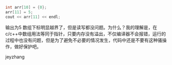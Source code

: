 ```c++
int arr[10] = {0};
arr[11] = 5;
cout << arr[11] << endl;
```
输出为5
数组下标明显越界了，但是读写都没问题。为什么？我的理解是，在c/c++中数组用法等同于指针，只要内存没有溢出，不仅编译器不会报错，运行的过程中也没有问题，但是为了避免不必要的情况发生，代码中还是不要有这种骚操作，做好保护吧。

jeyzhang

